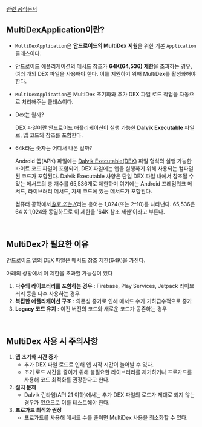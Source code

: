 [관련 공식문서](https://developer.android.com/build/multidex?hl=ko)

## MultiDexApplication이란?

- `MultiDexApplication`은 **안드로이드의 MultiDex 지원**을 위한 기본 `Application` 클래스이다.
- 안드로이드 애플리케이션의 메서드 참조가 **64K(64,536) 제한**을 초과하는 경우, 여러 개의 DEX 파일을 사용해야 한다. 이를 지원하기 위해 MultiDex를 활성화해야 한다.
- `MultiDexApplication`은 MultiDex 초기화와 추가 DEX 파일 로드 작업을 자동으로 처리해주는 클래스이다.  

- Dex는 뭘까?
    
    DEX 파일이란 안드로이드 애플리케이션이 실행 가능한 **Dalvik Executable** 파일로, 앱 코드와 참조를 포함한다.
    

- 64k라는 숫자는 어디서 나온 걸까?
    
    Android 앱(APK) 파일에는 [Dalvik Executable(DEX)](https://source.android.com/devices/tech/dalvik/dex-format?hl=ko) 파일 형식의 실행 가능한 바이트 코드 파일이 포함되며, DEX 파일에는 앱을 실행하기 위해 사용되는 컴파일된 코드가 포함된다. Dalvik Executable 사양은 단일 DEX 파일 내에서 참조될 수 있는 메서드의 총 개수를 65,536개로 제한하며 여기에는 Android 프레임워크 메서드, 라이브러리 메서드, 자체 코드에 있는 메서드가 포함된다.
    
    컴퓨터 공학에서[*킬로 또는 K*](https://en.wikipedia.org/wiki/Kilo-)라는 용어는 1,024(또는 2^10)를 나타낸다. 65,536은 64 X 1,024와 동일하므로 이 제한을 '64K 참조 제한'이라고 부른다.

<br/>

## MultiDex가 필요한 이유

안드로이드 앱의 DEX 파일은 메서드 참조 제한(64K)을 가진다.

아래의 상황에서 이 제한을 초과할 가능성이 있다

1. **다수의 라이브러리를 포함하는 경우** : Firebase, Play Services, Jetpack 라이브러리 등을 다수 사용하는 경우
2. **복잡한 애플리케이션 구조** : 의존성 증가로 인해 메서드 수가 기하급수적으로 증가
3. **Legacy 코드 유지** : 이전 버전의 코드와 새로운 코드가 공존하는 경우

<br/>

## MultiDex 사용 시 주의사항

1. **앱 초기화 시간 증가**
    - 추가 DEX 파일 로드로 인해 앱 시작 시간이 늘어날 수 있다.
    - 초기 로드 시간을 줄이기 위해 불필요한 라이브러리를 제거하거나 프로가드를 사용해 코드 최적화를 권장한다고 한다.
2. **설치 문제**
    - Dalvik 런타임(API 21 이하)에서는 추가 DEX 파일의 로드가 제대로 되지 않는 경우가 있으므로 이를 테스트해야 한다.
3. **프로가드 최적화 권장**
    - 프로가드를 사용해 메서드 수를 줄이면 MultiDex 사용을 최소화할 수 있다.
